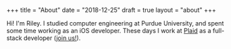 +++
title = "About"
date = "2018-12-25"
draft = true
layout = "about"
+++

Hi! I'm Riley. I studied computer engineering at Purdue University, and spent
some time working as an iOS developer. These days I work at
[Plaid](https://plaid.com) as a full-stack developer ([join
us!](https://plaid.com/careers/)).
